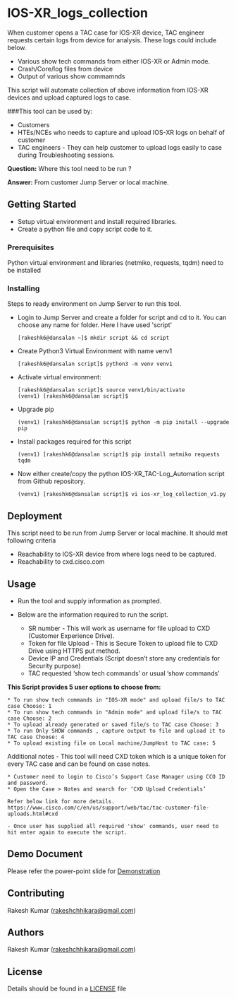 # IOS-XR_logs_collection

When customer opens a TAC case for IOS-XR device, TAC engineer requests certain logs from device for analysis. These logs could include below.

   - Various show tech commands from either IOS-XR or Admin mode.
   - Crash/Core/log files from device
   - Output of various show commamnds
   
This script will automate collection of above information from IOS-XR devices and upload captured logs to case.

###This tool can be used by:
- Customers
- HTEs/NCEs who needs to capture and upload IOS-XR logs on behalf of customer
- TAC engineers - They can help customer to upload logs easily to case during Troubleshooting sessions.


**Question:** Where this tool need to be run ?

**Answer:**  From customer Jump Server or local machine.
	

## Getting Started

- Setup virtual environment and install required libraries.  	
- Create a python file and copy script code to it.


### Prerequisites

Python virtual environment and libraries (netmiko, requests, tqdm) need to be installed

### Installing

Steps to ready environment on Jump Server to run this tool.

- Login to Jump Server and create a folder for script and cd to it. You can choose any name for folder. Here I have used 'script'
	
	`[rakeshk6@dansalan ~]$ mkdir script && cd script`

- Create Python3 Virtual Environment with name venv1	
	
	`[rakeshk6@dansalan script]$ python3 -m venv venv1`
	
- Activate virtual environment:
	
	```
	[rakeshk6@dansalan script]$ source venv1/bin/activate
  	(venv1) [rakeshk6@dansalan script]$
	```
  	
- Upgrade pip
  	
  	`(venv1) [rakeshk6@dansalan script]$ python -m pip install --upgrade pip`
  	
- Install packages required for this script
  	
  	`(venv1) [rakeshk6@dansalan script]$ pip install netmiko requests tqdm`
  	
- Now either create/copy the python IOS-XR_TAC-Log_Automation script from Github repository.
	
	`(venv1) [rakeshk6@dansalan script]$ vi ios-xr_log_collection_v1.py`
	

## Deployment

This script need to be run from Jump Server or local machine. It should met following criteria
- Reachability to IOS-XR device from where logs need to be captured.
- Reachability to cxd.cisco.com

## Usage

- Run the tool and supply information as prompted.

- Below are the information required to run the script.

	- SR number - This will work as username for file upload to CXD (Customer Experience Drive).
	- Token for file Upload - This is Secure Token to upload file to CXD Drive using HTTPS put method.
	- Device IP and Credentials (Script doesn’t store any credentials for Security purpose)
	- TAC requested ‘show tech commands’ or usual ‘show commands’
   

**This Script provides 5 user options to choose from:**


    * To run show tech commands in "IOS-XR mode" and upload file/s to TAC case Choose: 1
    * To run show tech commands in "Admin mode" and upload file/s to TAC case Choose: 2
    * To upload already generated or saved file/s to TAC case Choose: 3
    * To run Only SHOW commands , capture output to file and upload it to TAC case Choose: 4
    * To upload existing file on Local machine/JumpHost to TAC case: 5
   

Additional notes
	- This tool will need CXD token which is a unique token for every TAC case and can be found on case notes.
	
    * Customer need to login to Cisco’s Support Case Manager using CCO ID and password.
    * Open the Case > Notes and search for ‘CXD Upload Credentials’

	Refer below link for more details.
	https://www.cisco.com/c/en/us/support/web/tac/tac-customer-file-uploads.html#cxd
	
	- Once user has supplied all required 'show' commands, user need to hit enter again to execute the script.

## Demo Document

Please refer the power-point slide for [Demonstration](https://github.com/rakeshchhikara/IOS-XR_TAC-Log_Automation/blob/master/Demostration.pptx) 

## Contributing

Rakesh Kumar (rakeshchhikara@gmail.com)

## Authors

Rakesh Kumar (rakeshchhikara@gmail.com)

## License

Details should be found in a [LICENSE](https://github.com/rakeshchhikara/IOS-XR_TAC-Log_Automation/blob/master/README.md) file

